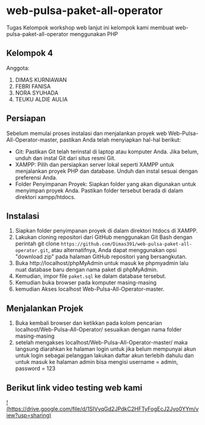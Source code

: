 # web-pulsa-paket-all-operator

Tugas Kelompok workshop web lanjut ini kelompok kami membuat web-pulsa-paket-all-operator menggunakan PHP

## Kelompok 4

Anggota:
  1. DIMAS KURNIAWAN
  2. FEBRI FANISA
  3. NORA SYUHADA
  4. TEUKU ALDIE AULIA

  ## Persiapan 
Sebelum memulai proses instalasi dan menjalankan proyek web Web-Pulsa-All-Operator-master, pastikan Anda telah menyiapkan hal-hal berikut:
- Git: Pastikan Git telah terinstal di laptop atau komputer Anda. Jika belum, unduh dan instal Git dari situs resmi Git.
- XAMPP: Pilih dan persiapkan server lokal seperti XAMPP untuk menjalankan proyek PHP dan database. Unduh dan instal sesuai dengan preferensi Anda.
- Folder Penyimpanan Proyek: Siapkan folder yang akan digunakan untuk menyimpan proyek Anda. Pastikan folder tersebut berada di dalam direktori xampp/htdocs.

## Instalasi
1. Siapkan folder penyimpanan proyek di dalam direktori htdocs di XAMPP.
2. Lakukan cloning repositori dari GitHub menggunakan Git Bash dengan perintah
   git clone `https://github.com/Dimas391/web-pulsa-paket-all-operator.git`, atau alternatifnya, Anda dapat menggunakan opsi "download zip" pada halaman GitHub repositori yang bersangkutan.
4. Buka http://localhost/phpMyAdmin untuk masuk ke phpmyadmin lalu nuat database baru dengan nama paket di phpMyAdmin.
5. Kemudian, impor file `paket.sql` ke dalam database tersebut.
7. Kemudian buka browser pada komputer masing-masing
5. kemudian Akses localhost Web-Pulsa-All-Operator-master.

## Menjalankan Projek
1. Buka kembali browser dan ketikkan pada kolom pencarian localhost/Web-Pulsa-All-Operator/ sesuaikan dengan nama folder masing-masing
2. setelah mengakses localhost/Web-Pulsa-All-Operator-master/ maka langsung diarahkan ke halaman login untuk jika belum mempunyai akun untuk login sebagai pelanggan lakukan daftar akun terlebih dahulu dan untuk masuk ke halaman admin bisa mengisi username = admin, password = 123

## Berikut link video testing web kami
[!(https://drive.google.com/file/d/1SIVvqGd2JPdkC2HFTyFogEcJ2Jyo0YYm/view?usp=sharing)](https://drive.google.com/file/d/1SIVvqGd2JPdkC2HFTyFogEcJ2Jyo0YYm/view?usp=sharing)
